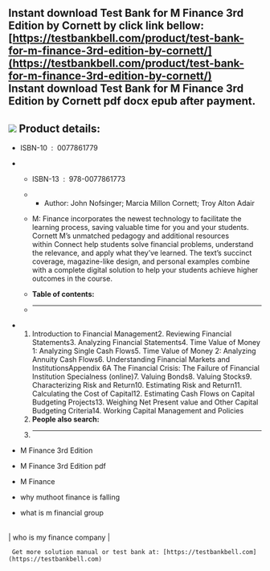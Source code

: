 Instant download **Test Bank for M Finance 3rd Edition by Cornett** by click link bellow:  
[https://testbankbell.com/product/test-bank-for-m-finance-3rd-edition-by-cornett/](https://testbankbell.com/product/test-bank-for-m-finance-3rd-edition-by-cornett/)  
**Instant download Test Bank for M Finance 3rd Edition by Cornett pdf docx epub after payment.**
------------------------------------------------------------------------------------------------


![](https://testbankbell.com/wp-content/uploads/2023/05/M-Finance-3rd-Edition-Cornett-Test-Bank.jpg)
**Product details:**
--------------------


* ISBN-10 ‏ : ‎ 0077861779
* * ISBN-13 ‏ : ‎ 978-0077861773
  * * Author: John Nofsinger; Marcia Millon Cornett; Troy Alton Adair
   
  * M: Finance incorporates the newest technology to facilitate the learning process, saving valuable time for you and your students. Cornett M’s unmatched pedagogy and additional resources within Connect help students solve financial problems, understand the relevance, and apply what they’ve learned. The text’s succinct coverage, magazine-like design, and personal examples combine with a complete digital solution to help your students achieve higher outcomes in the course.
  * **Table of contents:**
  * ----------------------
 
* 1. Introduction to Financial Management2. Reviewing Financial Statements3. Analyzing Financial Statements4. Time Value of Money 1: Analyzing Single Cash Flows5. Time Value of Money 2: Analyzing Annuity Cash Flows6. Understanding Financial Markets and InstitutionsAppendix 6A The Financial Crisis: The Failure of Financial Institution Specialness (online)7. Valuing Bonds8. Valuing Stocks9. Characterizing Risk and Return10. Estimating Risk and Return11. Calculating the Cost of Capital12. Estimating Cash Flows on Capital Budgeting Projects13. Weighing Net Present value and Other Capital Budgeting Criteria14. Working Capital Management and Policies
  2. **People also search:**
  3. -----------------------
 
* M Finance 3rd Edition

* M Finance 3rd Edition pdf

* M Finance

* why muthoot finance is falling

* what is m financial group

|  |
| --- |
| 
who is my finance company
 |



     Get more solution manual or test bank at: [https://testbankbell.com](https://testbankbell.com)
